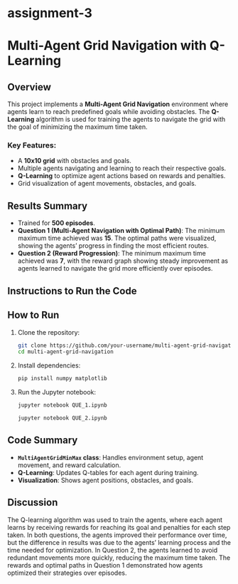# assignment-3
# Multi-Agent Grid Navigation with Q-Learning

## Overview

This project implements a **Multi-Agent Grid Navigation** environment where agents learn to reach predefined goals while avoiding obstacles. The **Q-Learning** algorithm is used for training the agents to navigate the grid with the goal of minimizing the maximum time taken.

### Key Features:
- A **10x10 grid** with obstacles and goals.
- Multiple agents navigating and learning to reach their respective goals.
- **Q-Learning** to optimize agent actions based on rewards and penalties.
- Grid visualization of agent movements, obstacles, and goals.

## Results Summary

- Trained for **500 episodes**.
- **Question 1 (Multi-Agent Navigation with Optimal Path)**: The minimum maximum time achieved was **15**. The optimal paths were visualized, showing the agents’ progress in finding the most efficient routes.
- **Question 2 (Reward Progression)**: The minimum maximum time achieved was **7**, with the reward graph showing steady improvement as agents learned to navigate the grid more efficiently over episodes.

## Instructions to Run the Code

## How to Run

1. Clone the repository:

   ```bash
   git clone https://github.com/your-username/multi-agent-grid-navigation.git
   cd multi-agent-grid-navigation
   ```

2. Install dependencies:

   ```bash
   pip install numpy matplotlib
   ```

3. Run the Jupyter notebook:

   ```bash
   jupyter notebook QUE_1.ipynb
   ```
   ```bash
   jupyter notebook QUE_2.ipynb
   ```

## Code Summary

- **`MultiAgentGridMinMax` class**: Handles environment setup, agent movement, and reward calculation.
- **Q-Learning**: Updates Q-tables for each agent during training.
- **Visualization**: Shows agent positions, obstacles, and goals.

## Discussion

The Q-learning algorithm was used to train the agents, where each agent learns by receiving rewards for reaching its goal and penalties for each step taken. In both questions, the agents improved their performance over time, but the difference in results was due to the agents’ learning process and the time needed for optimization. In Question 2, the agents learned to avoid redundant movements more quickly, reducing the maximum time taken. The rewards and optimal paths in Question 1 demonstrated how agents optimized their strategies over episodes.

